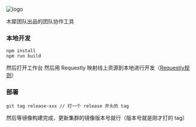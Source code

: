 ![logo](https://raw.githubusercontent.com/Muxi-X/muxi_workbench_fe/master/logo.png)

木犀团队出品的团队协作工具

### 本地开发

```
npm install
npm run build
```

然后打开工作台
然后用 Requestly 映射线上资源到本地进行开发（[Requestly规则](https://github.com/Muxi-X/muxi_workbench_fe/blob/master/requestly_rules.txt)）

### 部署

```
git tag release-xxx // 打一个 release 开头的 tag
```

然后等镜像构建完成，更新集群的镜像版本号就行（版本号就是刚才打的 tag）
